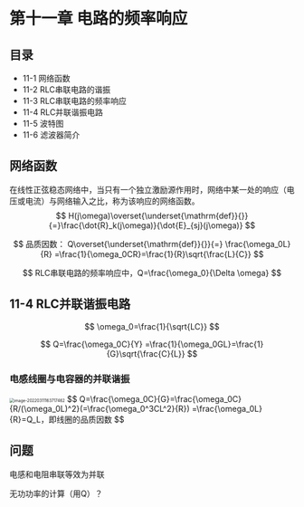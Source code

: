 # 第十一章 电路的频率响应

## 目录

- 11-1 网络函数
- 11-2 RLC串联电路的谐振
- 11-3 RLC串联电路的频率响应
- 11-4 RLC并联谐振电路
- 11-5 波特图
- 11-6 滤波器简介



## 网络函数

在线性正弦稳态网络中，当只有一个独立激励源作用时，网络中某一处的响应（电压或电流）与网络输入之比，称为该响应的网络函数。
$$
H(j\omega)\overset{\underset{\mathrm{def}}{}}{=}\frac{\dot{R}_k(j\omega)}{\dot{E}_{sj}(j\omega)}
$$



$$
品质因数：
Q\overset{\underset{\mathrm{def}}{}}{=}
\frac{\omega_0L}{R}
=\frac{1}{\omega_0CR}=\frac{1}{R}\sqrt{\frac{L}{C}}
$$

$$
RLC串联电路的频率响应中，Q=\frac{\omega_0}{\Delta \omega}
$$

## 11-4 RLC并联谐振电路

$$
\omega_0=\frac{1}{\sqrt{LC}}
$$

$$
Q=\frac{\omega_0C}{Y}
=\frac{1}{\omega_0GL}=\frac{1}{G}\sqrt{\frac{C}{L}}
$$

### 电感线圈与电容器的并联谐振

<img src="C:\Users\25408\AppData\Roaming\Typora\typora-user-images\image-20220311163717462.png" alt="image-20220311163717462" style="zoom:50%;" />
$$
Q=\frac{\omega_0C}{G}=\frac{\omega_0C}{R/(\omega_0L)^2}(=\frac{\omega_0^3CL^2}{R})
=\frac{\omega_0L}{R}=Q_L，即线圈的品质因数
$$


## 问题

电感和电阻串联等效为并联

无功功率的计算（用Q）？
